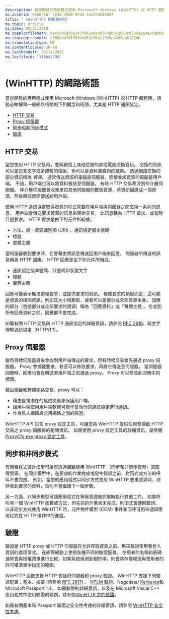 ```yaml
---
description: 當您開發的應用程式使用 Microsoft Windows (WinHTTP) 的 HTTP 服務時，請務必瞭解與一般網路相關的下列概念和術語，尤其是 HTTP 通訊協定。
ms.assetid: 6ea0c16f-1233-4580-97bb-14e224646857
title: " (WinHTTP) 的網路術語"
ms.topic: article
ms.date: 05/31/2018
ms.openlocfilehash: bec92d5dd99247fab3ade48760db343983cd7092ea96ac8bd059ed892c9aa42a
ms.sourcegitcommit: e858bbe701567d4583c50a11326e42d7ea51804b
ms.translationtype: MT
ms.contentlocale: zh-TW
ms.lasthandoff: 08/11/2021
ms.locfileid: "119643798"
---
```

# <a name="network-terminology-winhttp"></a> (WinHTTP) 的網路術語

當您開發的應用程式使用 Microsoft Windows (WinHTTP) 的 HTTP 服務時，請務必瞭解與一般網路相關的下列概念和術語，尤其是 HTTP 通訊協定。

-   [HTTP 交易](#http-transactions)
-   [Proxy 伺服器](#proxy-servers)
-   [同步和非同步模式](#synchronous-and-asynchronous-modes)
-   [驗證](#authentication)

## <a name="http-transactions"></a>HTTP 交易

當您使用 HTTP 交易時，會與網路上其他位置的其他電腦交換資訊。 交換的資訊可以是包含文字或多媒體的檔案，也可以是資料庫查詢的結果。 透過網路交換的部分資訊稱為 *資源*。 通常傳送資源的電腦是伺服器，而接收該資源的電腦是用戶端。 不過，用戶端也可以將資料張貼至伺服器。 有時 HTTP 交易牽涉到仲介層伺服器。 仲介層伺服器會收集來自其他伺服器的數個資源、將資訊編譯成一個資源，然後將該資源傳送給用戶端。

使用 HTTP 通訊協定取得資源的程式需要在用戶端與伺服器之間交換一系列的訊息。 用戶端會傳送要求資源的訊息來開始交易。 此訊息稱為 HTTP 要求，或有時只是要求。 HTTP 要求是由下列元件所組成。

-   方法、統一資源識別項 (URI) 、通訊協定版本號碼
-   標題
-   實體主體

當伺服器收到要求時，它會藉由將訊息傳送回用戶端來回應。 伺服器所傳送的訊息稱為 HTTP 回應。 HTTP 回應是由下列元件所組成。

-   通訊協定版本號碼、狀態碼和狀態文字
-   標題
-   實體主體

回應可能表示無法處理要求，或提供要求的資訊。 根據要求的類型而定，這可能是資源的相關資訊，例如其大小和類型，或者可以是部分或全部資源本身。 回應的部分（包括部分或全部要求的資源）稱為「回應資料」或「實體主體」，在收到所有回應資料之前，回應都不會完成。

如需有關 HTTP 交易與 HTTP 通訊協定的詳細資訊，請參閱 [RFC 2616](https://www.ietf.org/rfc/rfc2616.txt)、超文字傳輸通訊協定（HTTP/1.1）。

## <a name="proxy-servers"></a>Proxy 伺服器

雖然目標伺服器最後會收到用戶端傳送的要求，但有時候交易會先通過 proxy 伺服器。 Proxy 會攔截要求，甚至可以修改要求，再將它傳送至伺服器。 當伺服器回應時，回應也會在轉送至用戶端之前通過 proxy。 Proxy 可以修改此回應中的標頭。

藉由攔截和轉譯網路交易，proxy 可以：

-   藉由監視潛在的危險交易來保護用戶端。
-   讓用戶端使用用戶端軟體可能不會執行的通訊協定進行通訊。
-   作為私人網路與公用網路之間的閘道。

WinHTTP API 包含 proxy 設定工具，可讓您為 WinHTTP 提供任何會攔截 HTTP 交易之 proxy 伺服器的相關資訊。 如需使用 proxy 設定工具的詳細資訊，請參閱 [ProxyCfg.exe proxy 設定工具](proxycfg-exe--a-proxy-configuration-tool.md)。

## <a name="synchronous-and-asynchronous-modes"></a>同步和非同步模式

有兩種程式設計模型可讓您透過網路使用 WinHTTP （同步和非同步模型）來取得資源。 在同步模型中，在要求的作業完成或發生錯誤之前，對函式或方法的呼叫不會完成。 例如，當您的應用程式以同步方式使用 WinHTTP 要求資源時，除非收到要求的資料，否則不會繼續下一個步驟。

另一方面，非同步模型可讓應用程式在等候資源被抓取時執行其他工作。 如果呼叫另一個 WinHTTP 函數或方法，但先前的作業尚未完成，則函式會傳回錯誤。 以非同步方式使用 WinHTTP 時，元件物件模型 (COM) 事件和回呼可用來通知應用程式在 HTTP 操作中的進度。

## <a name="authentication"></a>驗證

驗證是 HTTP proxy 或 HTTP 伺服器在允許存取資源之前，用來驗證使用者登入資訊的處理常式。 在網際網路上使用各種不同的驗證配置。 使用者的名稱和密碼通常會與授權清單進行比較，如果系統偵測到相符項，則會將存取權授與使用者的許可權清單中指定的範圍。

WinHTTP 函數支援 HTTP 會話的伺服器和 proxy 驗證。 WinHTTP 支援下列驗證配置：基本、摘要 (請參閱 [RFC 2617](https://www.ietf.org/rfc/rfc2617.txt)) 、 [NTLM 驗證](../com/ntlmssp.md)、Negotiate/ [Kerberos](../com/kerberos-v5-protocol.md)和 Microsoft Passport 1.4。 如需驗證的詳細資訊，以及在 Microsoft Visual C++ 應用程式中使用驗證的範例，請參閱[WinHTTP 中的驗證](authentication-in-winhttp.md)。

如需有關基本和 Passport 驗證之安全性考慮的詳細資訊，請參閱 [WinHTTP 安全性考慮](winhttp-security-considerations.md)。

 

 
